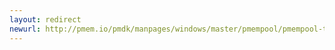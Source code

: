 ```yaml
---
layout: redirect
newurl: http://pmem.io/pmdk/manpages/windows/master/pmempool/pmempool-transform.1.html
---
```

